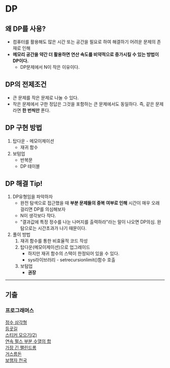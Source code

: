 # DP
## 왜 DP를 사용?
- 컴퓨터를 활용해도 많은 시간 또는 공간을 필요로 하여 해결하기 어려운 문제의 존재로 인해
- **메모리 공간을 약간 더 활용하면 연산 속도를 비약적으로 증가시킬 수 있는 방법이 DP이다.**
    - DP문제에서 N이 작은 이유이다.

## DP의 전제조건
- 큰 문제를 작은 문제로 나눌 수 있다.
- 작은 문제에서 구한 정답은 그것을 포함하는 큰 문제에서도 동일하다. 즉, 같은 문제라면 **한 번씩만** 푼다.

## DP 구현 방법
1. 탑다운 - 메모이제이션
    - 재귀 함수
2. 보텀업
    - 반복문
    - DP 테이블

## DP 해결 Tip!
1. DP유형임을 파악하자
    - 완전 탐색으로 접근했을 때 **부분 문제들의 중복 여부로 인해** 시간이 매우 오래 걸리면 DP를 의심해보자
    - N이 생각보다 작다.
    - "결과값에 특정 정수를 나눈 나머지를 출력하라"라는 말이 나오면 DP의심. 완탐으로는 시간초과가 나기 때문이다.
2. 풀이 방법
    1. 재귀 함수를 통한 비효율적 코드 작성
    2. 탑다운(메모이제이션)으로 업그레이드
        - 하지만 재귀 함수의 스택이 한정되어 있을 수 있다.
        - sys라이브러리 - setrecursionlimit()함수 호출
    3. 보텀업
        - **권장**
---
## 기출
### 프로그래머스
[정수 삼각형](https://school.programmers.co.kr/learn/courses/30/lessons/43105)
<br>
[등굣길](https://school.programmers.co.kr/learn/courses/30/lessons/42898#)
<br>
[스티커 모으기(2)](https://school.programmers.co.kr/learn/courses/30/lessons/12971)
<br>
[연속 펄스 부분 수열의 합](https://school.programmers.co.kr/learn/courses/30/lessons/161988)
<br>
[가장 긴 팰린드롬](https://school.programmers.co.kr/learn/courses/30/lessons/12904)
<br>
[거스름돈](https://school.programmers.co.kr/learn/courses/30/lessons/12907)
<br>
[보행자 천국](https://school.programmers.co.kr/learn/courses/30/lessons/1832)
